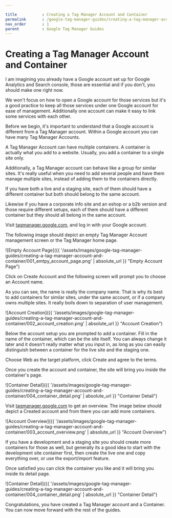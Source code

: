 ```yaml
---

title			: Creating a Tag Manager Account and Container
permalink		: /google-tag-manager-guides/creating-a-tag-manager-account-and-container
nav_order		: 1
parent			: Google Tag Manager Guides
---
```


# Creating a Tag Manager Account and Container

I am imagining you already have a Google account set up for Google Analytics and Search console, those are essential and if you don't, you should make one right now.

We won't focus on how to open a Google account for those services but it's a good practice to keep all those services under one Google account for ease of management. Additionally one account can make it easy to link some services with each other.

Before we begin, it's important to understand that a Google account is different from a Tag Manager account. Within a Google account you can have many Tag Manager Accounts.

A Tag Manager Account can have multiple containers. A container is actually what you add to a website. Usually, you add a container to a single site only.

Additionally, a Tag Manager account can behave like a group for similar sites. It's really useful when you need to add several people and have them manage multiple sites, instead of adding them to the containers directly.

If you have both a live and a staging site, each of them should have a different container but both should belong to the same account.

Likewise if you have a corporate info site and an eshop or a b2b version and those require different setups, each of them should have a different container but they should all belong in the same account.

Visit [tagmanager.google.com](https://tagmanager.google.com), and log in with your Google account.

The following image should depict an empty Tag Manager Account management screen or the Tag Manager home page.

![Empty Account Page]({{ '/assets/images/google-tag-manager-guides/creating-a-tag-manager-account-and-container/001_emtpy_account_page.png' | absolute_url }} "Empty Account Page")

Click on Create Account and the following screen will prompt you to choose an Account name.

As you can see, the name is really the company name. That is why its best to add containers for similar sites, under the same account, or if a company owns multiple sites. It really boils down to separation of user management.

![Account Creation]({{ '/assets/images/google-tag-manager-guides/creating-a-tag-manager-account-and-container/002_account_creation.png' | absolute_url }} "Account Creation")

Below the account setup you are prompted to add a container. Fill in the name of the container, which can be the site itself. You can always change it later and it doesn't really matter what you input in, as long as you can easily distinguish between a container for the live site and the staging one.

Choose Web as the target platform, click Create and agree to the terms.

Once you create the account and container, the site will bring you inside the container's page.

![Container Detail]({{ '/assets/images/google-tag-manager-guides/creating-a-tag-manager-account-and-container/004_container_detail.png' | absolute_url }} "Container Detail")

Visit [tagmanager.google.com](https://tagmanager.google.com) to get an overview.
The image below should depict a Created account and from there you can add more containers.

![Account Overview]({{ '/assets/images/google-tag-manager-guides/creating-a-tag-manager-account-and-container/003_account_overview.png' | absolute_url }} "Account Overview")

If you have a development and a staging site you should create more containers for those as well, but generally its a good idea to start with the development site container first, then create the live one and copy everything over, or use the export/import feature.

Once satisfied you can click the container you like and it will bring you inside its detail page.

![Container Detail]({{ '/assets/images/google-tag-manager-guides/creating-a-tag-manager-account-and-container/004_container_detail.png' | absolute_url }} "Container Detail")

Congratulations, you have created a Tag Manager account and a Container. You can now move forward with the rest of the guides.

